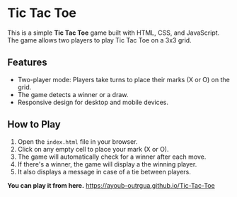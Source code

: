 # Tic Tac Toe

This is a simple **Tic Tac Toe** game built with HTML, CSS, and JavaScript. The game allows two players to play Tic Tac Toe on a 3x3 grid.

## Features

- Two-player mode: Players take turns to place their marks (X or O) on the grid.
- The game detects a winner or a draw.
- Responsive design for desktop and mobile devices.

## How to Play

1. Open the `index.html` file in your browser.
2. Click on any empty cell to place your mark (X or O).
3. The game will automatically check for a winner after each move.
4. If there's a winner, the game will display a the winning player.
5. It also displays a message in case of a tie between players.

**You can play it from here.**
https://ayoub-outrgua.github.io/Tic-Tac-Toe